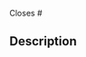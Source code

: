 <!--
Thanks for creating this pull request

Please make sure that the pull request is limited to one type (docs, feature, etc.) and keep it as small as possible. You can multiple prs instead of opening a huge one.
-->

<!-- If this pull request closes an issue, please mention the issue number below -->

Closes # <!-- Issue # here -->

## Description
